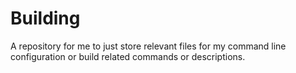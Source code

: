 # Building
A repository for me to just store relevant files for my command line configuration or build related commands or descriptions.

